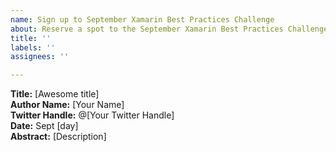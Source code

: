 ```yaml
---
name: Sign up to September Xamarin Best Practices Challenge
about: Reserve a spot to the September Xamarin Best Practices Challenge
title: ''
labels: ''
assignees: ''

---
```


**Title:** [Awesome title]  
**Author Name:** [Your Name]  
**Twitter Handle:** @[Your Twitter Handle]  
**Date:** Sept [day]  
**Abstract:**  [Description]
